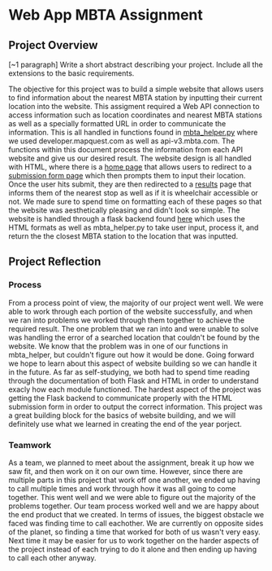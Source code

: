 # Web App MBTA Assignment
## Project Overview 
[~1 paragraph] Write a short abstract describing your project. Include all the extensions to the basic requirements.

The objective for this project was to build a simple website that allows users to find information about the nearest MBTA station by inputting their current location into the website. This assigment required a Web API connection to access information such as location coordinates and nearest MBTA stations as well as a specially formatted URL in order to communicate the information. This is all handled in functions found in [mbta_helper.py](mbta_helper.py) where we used developer.mapquest.com as well as api-v3.mbta.com. The functions within this document process the information from each API website and give us our desired result.  The website design is all handled with HTML, where there is a [home page](templates/index.html) that allows users to redirect to a [submission form page](templates/mbta_form.html) which then prompts them to input their location. Once the user hits submit, they are then redirected to a [results](templates/result.html) page that informs them of the nearest stop as well as if it is wheelchair accessible or not. We made sure to spend time on formatting each of these pages so that the website was aesthetically pleasing and didn't look so simple. The website is handled through a flask backend found [here](app.py) which uses the HTML formats as well as mbta_helper.py to take user input, process it, and return the the closest MBTA station to the location that was inputted. 

## Project Reflection
### Process
From a process point of view, the majority of our project went well. We were able to work through each portion of the website successfully, and when we ran into problems we worked through them together to achieve the required result. The one problem that we ran into and were unable to solve was handling the error of a searched location that couldn't be found by the website. We know that the problem was in one of our functions in mbta_helper, but couldn't figure out how it would be done. Going forward we hope to learn about this aspect of website building so we can handle it in the future. As far as self-studying, we both had to spend time reading through the documentation of both Flask and HTML in order to understand exacly how each module functioned. The hardest aspect of the project was getting the Flask backend to communicate properly with the HTML submission form in order to output the correct information. This project was a great building block for the basics of website building, and we will definitely use what we learned in creating the end of the year porject. 

### Teamwork
As a team, we planned to meet about the assignment, break it up how we saw fit, and then work on it on our own time. However, since there are multiple parts in this project that work off one another, we ended up having to call multiple times and work through how it was all going to come together. This went well and we were able to figure out the majority of the problems together. Our team process worked well and we are happy about the end product that we created. In terms of issues, the biggest obstacle we faced was finding time to call eachother. We are currently on opposite sides of the planet, so finding a time that worked for both of us wasn't very easy. Next time it may be easier for us to work together on the harder aspects of the project instead of each trying to do it alone and then ending up having to call each other anyway. 
